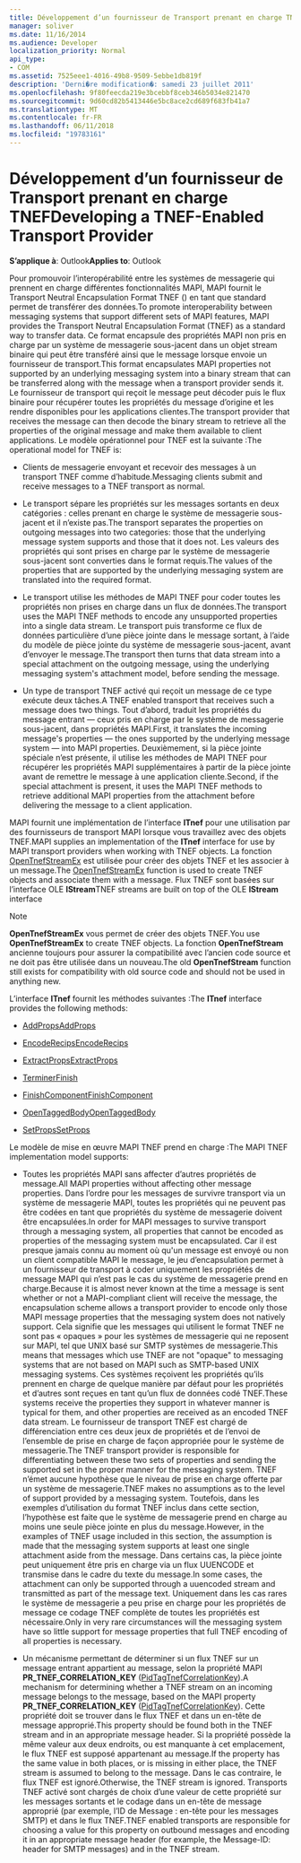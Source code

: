 ```yaml
---
title: Développement d’un fournisseur de Transport prenant en charge TNEF
manager: soliver
ms.date: 11/16/2014
ms.audience: Developer
localization_priority: Normal
api_type:
- COM
ms.assetid: 7525eee1-4016-49b8-9509-5ebbe1db819f
description: 'Derni�re modification�: samedi 23 juillet 2011'
ms.openlocfilehash: 9f80feecda219e3bcebbf8ceb346b5034e821470
ms.sourcegitcommit: 9d60cd82b5413446e5bc8ace2cd689f683fb41a7
ms.translationtype: MT
ms.contentlocale: fr-FR
ms.lasthandoff: 06/11/2018
ms.locfileid: "19783161"
---
```

# <a name="developing-a-tnef-enabled-transport-provider"></a><span data-ttu-id="13a59-103">Développement d’un fournisseur de Transport prenant en charge TNEF</span><span class="sxs-lookup"><span data-stu-id="13a59-103">Developing a TNEF-Enabled Transport Provider</span></span>

  
  
<span data-ttu-id="13a59-104">**S’applique à**: Outlook</span><span class="sxs-lookup"><span data-stu-id="13a59-104">**Applies to**: Outlook</span></span> 
  
<span data-ttu-id="13a59-105">Pour promouvoir l’interopérabilité entre les systèmes de messagerie qui prennent en charge différentes fonctionnalités MAPI, MAPI fournit le Transport Neutral Encapsulation Format TNEF () en tant que standard permet de transférer des données.</span><span class="sxs-lookup"><span data-stu-id="13a59-105">To promote interoperability between messaging systems that support different sets of MAPI features, MAPI provides the Transport Neutral Encapsulation Format (TNEF) as a standard way to transfer data.</span></span> <span data-ttu-id="13a59-106">Ce format encapsule des propriétés MAPI non pris en charge par un système de messagerie sous-jacent dans un objet stream binaire qui peut être transféré ainsi que le message lorsque envoie un fournisseur de transport.</span><span class="sxs-lookup"><span data-stu-id="13a59-106">This format encapsulates MAPI properties not supported by an underlying messaging system into a binary stream that can be transferred along with the message when a transport provider sends it.</span></span> <span data-ttu-id="13a59-107">Le fournisseur de transport qui reçoit le message peut décoder puis le flux binaire pour récupérer toutes les propriétés du message d’origine et les rendre disponibles pour les applications clientes.</span><span class="sxs-lookup"><span data-stu-id="13a59-107">The transport provider that receives the message can then decode the binary stream to retrieve all the properties of the original message and make them available to client applications.</span></span> <span data-ttu-id="13a59-108">Le modèle opérationnel pour TNEF est la suivante :</span><span class="sxs-lookup"><span data-stu-id="13a59-108">The operational model for TNEF is:</span></span>
  
- <span data-ttu-id="13a59-109">Clients de messagerie envoyant et recevoir des messages à un transport TNEF comme d’habitude.</span><span class="sxs-lookup"><span data-stu-id="13a59-109">Messaging clients submit and receive messages to a TNEF transport as normal.</span></span>
    
- <span data-ttu-id="13a59-110">Le transport sépare les propriétés sur les messages sortants en deux catégories : celles prenant en charge le système de messagerie sous-jacent et il n’existe pas.</span><span class="sxs-lookup"><span data-stu-id="13a59-110">The transport separates the properties on outgoing messages into two categories: those that the underlying message system supports and those that it does not.</span></span> <span data-ttu-id="13a59-111">Les valeurs des propriétés qui sont prises en charge par le système de messagerie sous-jacent sont converties dans le format requis.</span><span class="sxs-lookup"><span data-stu-id="13a59-111">The values of the properties that are supported by the underlying messaging system are translated into the required format.</span></span>
    
- <span data-ttu-id="13a59-112">Le transport utilise les méthodes de MAPI TNEF pour coder toutes les propriétés non prises en charge dans un flux de données.</span><span class="sxs-lookup"><span data-stu-id="13a59-112">The transport uses the MAPI TNEF methods to encode any unsupported properties into a single data stream.</span></span> <span data-ttu-id="13a59-113">Le transport puis transforme ce flux de données particulière d’une pièce jointe dans le message sortant, à l’aide du modèle de pièce jointe du système de messagerie sous-jacent, avant d’envoyer le message.</span><span class="sxs-lookup"><span data-stu-id="13a59-113">The transport then turns that data stream into a special attachment on the outgoing message, using the underlying messaging system's attachment model, before sending the message.</span></span>
    
- <span data-ttu-id="13a59-114">Un type de transport TNEF activé qui reçoit un message de ce type exécute deux tâches.</span><span class="sxs-lookup"><span data-stu-id="13a59-114">A TNEF enabled transport that receives such a message does two things.</span></span> <span data-ttu-id="13a59-115">Tout d’abord, traduit les propriétés du message entrant — ceux pris en charge par le système de messagerie sous-jacent, dans propriétés MAPI.</span><span class="sxs-lookup"><span data-stu-id="13a59-115">First, it translates the incoming message's properties — the ones supported by the underlying message system — into MAPI properties.</span></span> <span data-ttu-id="13a59-116">Deuxièmement, si la pièce jointe spéciale n’est présente, il utilise les méthodes de MAPI TNEF pour récupérer les propriétés MAPI supplémentaires à partir de la pièce jointe avant de remettre le message à une application cliente.</span><span class="sxs-lookup"><span data-stu-id="13a59-116">Second, if the special attachment is present, it uses the MAPI TNEF methods to retrieve additional MAPI properties from the attachment before delivering the message to a client application.</span></span>
    
<span data-ttu-id="13a59-117">MAPI fournit une implémentation de l’interface **ITnef** pour une utilisation par des fournisseurs de transport MAPI lorsque vous travaillez avec des objets TNEF.</span><span class="sxs-lookup"><span data-stu-id="13a59-117">MAPI supplies an implementation of the **ITnef** interface for use by MAPI transport providers when working with TNEF objects.</span></span> <span data-ttu-id="13a59-118">La fonction [OpenTnefStreamEx](opentnefstreamex.md) est utilisée pour créer des objets TNEF et les associer à un message.</span><span class="sxs-lookup"><span data-stu-id="13a59-118">The [OpenTnefStreamEx](opentnefstreamex.md) function is used to create TNEF objects and associate them with a message.</span></span> <span data-ttu-id="13a59-119">Flux TNEF sont basées sur l’interface OLE **IStream**</span><span class="sxs-lookup"><span data-stu-id="13a59-119">TNEF streams are built on top of the OLE **IStream** interface</span></span> 
  
> [!NOTE]
> <span data-ttu-id="13a59-120">**OpenTnefStreamEx** vous permet de créer des objets TNEF.</span><span class="sxs-lookup"><span data-stu-id="13a59-120">You use **OpenTnefStreamEx** to create TNEF objects.</span></span> <span data-ttu-id="13a59-121">La fonction **OpenTnefStream** ancienne toujours pour assurer la compatibilité avec l’ancien code source et ne doit pas être utilisée dans un nouveau.</span><span class="sxs-lookup"><span data-stu-id="13a59-121">The old **OpenTnefStream** function still exists for compatibility with old source code and should not be used in anything new.</span></span> 
  
<span data-ttu-id="13a59-122">L’interface **ITnef** fournit les méthodes suivantes :</span><span class="sxs-lookup"><span data-stu-id="13a59-122">The **ITnef** interface provides the following methods:</span></span> 
  
- [<span data-ttu-id="13a59-123">AddProps</span><span class="sxs-lookup"><span data-stu-id="13a59-123">AddProps</span></span>](itnef-addprops.md)
    
- [<span data-ttu-id="13a59-124">EncodeRecips</span><span class="sxs-lookup"><span data-stu-id="13a59-124">EncodeRecips</span></span>](itnef-encoderecips.md)
    
- [<span data-ttu-id="13a59-125">ExtractProps</span><span class="sxs-lookup"><span data-stu-id="13a59-125">ExtractProps</span></span>](itnef-extractprops.md)
    
- [<span data-ttu-id="13a59-126">Terminer</span><span class="sxs-lookup"><span data-stu-id="13a59-126">Finish</span></span>](itnef-finish.md)
    
- [<span data-ttu-id="13a59-127">FinishComponent</span><span class="sxs-lookup"><span data-stu-id="13a59-127">FinishComponent</span></span>](itnef-finishcomponent.md)
    
- [<span data-ttu-id="13a59-128">OpenTaggedBody</span><span class="sxs-lookup"><span data-stu-id="13a59-128">OpenTaggedBody</span></span>](itnef-opentaggedbody.md)
    
- [<span data-ttu-id="13a59-129">SetProps</span><span class="sxs-lookup"><span data-stu-id="13a59-129">SetProps</span></span>](itnef-setprops.md)
    
<span data-ttu-id="13a59-130">Le modèle de mise en œuvre MAPI TNEF prend en charge :</span><span class="sxs-lookup"><span data-stu-id="13a59-130">The MAPI TNEF implementation model supports:</span></span>
  
- <span data-ttu-id="13a59-131">Toutes les propriétés MAPI sans affecter d’autres propriétés de message.</span><span class="sxs-lookup"><span data-stu-id="13a59-131">All MAPI properties without affecting other message properties.</span></span> <span data-ttu-id="13a59-132">Dans l’ordre pour les messages de survivre transport via un système de messagerie MAPI, toutes les propriétés qui ne peuvent pas être codées en tant que propriétés du système de messagerie doivent être encapsulées.</span><span class="sxs-lookup"><span data-stu-id="13a59-132">In order for MAPI messages to survive transport through a messaging system, all properties that cannot be encoded as properties of the messaging system must be encapsulated.</span></span> <span data-ttu-id="13a59-133">Car il est presque jamais connu au moment où qu'un message est envoyé ou non un client compatible MAPI le message, le jeu d’encapsulation permet à un fournisseur de transport à coder uniquement les propriétés de message MAPI qui n’est pas le cas du système de messagerie prend en charge.</span><span class="sxs-lookup"><span data-stu-id="13a59-133">Because it is almost never known at the time a message is sent whether or not a MAPI-compliant client will receive the message, the encapsulation scheme allows a transport provider to encode only those MAPI message properties that the messaging system does not natively support.</span></span> <span data-ttu-id="13a59-134">Cela signifie que les messages qui utilisent le format TNEF ne sont pas « opaques » pour les systèmes de messagerie qui ne reposent sur MAPI, tel que UNIX basé sur SMTP systèmes de messagerie.</span><span class="sxs-lookup"><span data-stu-id="13a59-134">This means that messages which use TNEF are not "opaque" to messaging systems that are not based on MAPI such as SMTP-based UNIX messaging systems.</span></span> <span data-ttu-id="13a59-135">Ces systèmes reçoivent les propriétés qu’ils prennent en charge de quelque manière par défaut pour les propriétés et d’autres sont reçues en tant qu’un flux de données codé TNEF.</span><span class="sxs-lookup"><span data-stu-id="13a59-135">These systems receive the properties they support in whatever manner is typical for them, and other properties are received as an encoded TNEF data stream.</span></span> <span data-ttu-id="13a59-136">Le fournisseur de transport TNEF est chargé de différenciation entre ces deux jeux de propriétés et de l’envoi de l’ensemble de prise en charge de façon appropriée pour le système de messagerie.</span><span class="sxs-lookup"><span data-stu-id="13a59-136">The TNEF transport provider is responsible for differentiating between these two sets of properties and sending the supported set in the proper manner for the messaging system.</span></span> <span data-ttu-id="13a59-137">TNEF n’émet aucune hypothèse que le niveau de prise en charge offerte par un système de messagerie.</span><span class="sxs-lookup"><span data-stu-id="13a59-137">TNEF makes no assumptions as to the level of support provided by a messaging system.</span></span> <span data-ttu-id="13a59-138">Toutefois, dans les exemples d’utilisation du format TNEF inclus dans cette section, l’hypothèse est faite que le système de messagerie prend en charge au moins une seule pièce jointe en plus du message.</span><span class="sxs-lookup"><span data-stu-id="13a59-138">However, in the examples of TNEF usage included in this section, the assumption is made that the messaging system supports at least one single attachment aside from the message.</span></span> <span data-ttu-id="13a59-139">Dans certains cas, la pièce jointe peut uniquement être pris en charge via un flux UUENCODE et transmise dans le cadre du texte du message.</span><span class="sxs-lookup"><span data-stu-id="13a59-139">In some cases, the attachment can only be supported through a uuencoded stream and transmitted as part of the message text.</span></span> <span data-ttu-id="13a59-140">Uniquement dans les cas rares le système de messagerie a peu prise en charge pour les propriétés de message ce codage TNEF complète de toutes les propriétés est nécessaire.</span><span class="sxs-lookup"><span data-stu-id="13a59-140">Only in very rare circumstances will the messaging system have so little support for message properties that full TNEF encoding of all properties is necessary.</span></span>
    
- <span data-ttu-id="13a59-141">Un mécanisme permettant de déterminer si un flux TNEF sur un message entrant appartient au message, selon la propriété MAPI **PR_TNEF_CORRELATION_KEY** ([PidTagTnefCorrelationKey](pidtagtnefcorrelationkey-canonical-property.md)).</span><span class="sxs-lookup"><span data-stu-id="13a59-141">A mechanism for determining whether a TNEF stream on an incoming message belongs to the message, based on the MAPI property **PR_TNEF_CORRELATION_KEY** ([PidTagTnefCorrelationKey](pidtagtnefcorrelationkey-canonical-property.md)).</span></span> <span data-ttu-id="13a59-142">Cette propriété doit se trouver dans le flux TNEF et dans un en-tête de message approprié.</span><span class="sxs-lookup"><span data-stu-id="13a59-142">This property should be found both in the TNEF stream and in an appropriate message header.</span></span> <span data-ttu-id="13a59-143">Si la propriété possède la même valeur aux deux endroits, ou est manquante à cet emplacement, le flux TNEF est supposé appartenant au message.</span><span class="sxs-lookup"><span data-stu-id="13a59-143">If the property has the same value in both places, or is missing in either place, the TNEF stream is assumed to belong to the message.</span></span> <span data-ttu-id="13a59-144">Dans le cas contraire, le flux TNEF est ignoré.</span><span class="sxs-lookup"><span data-stu-id="13a59-144">Otherwise, the TNEF stream is ignored.</span></span> <span data-ttu-id="13a59-145">Transports TNEF activé sont chargés de choix d’une valeur de cette propriété sur les messages sortants et le codage dans un en-tête de message approprié (par exemple, l’ID de Message : en-tête pour les messages SMTP) et dans le flux TNEF.</span><span class="sxs-lookup"><span data-stu-id="13a59-145">TNEF enabled transports are responsible for choosing a value for this property on outbound messages and encoding it in an appropriate message header (for example, the Message-ID: header for SMTP messages) and in the TNEF stream.</span></span>
    

